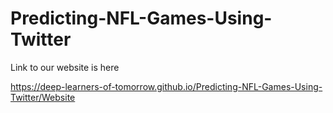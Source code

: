 # Predicting-NFL-Games-Using-Twitter
Link to our website is here

https://deep-learners-of-tomorrow.github.io/Predicting-NFL-Games-Using-Twitter/Website

